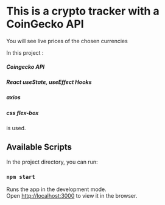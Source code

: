 # This is a crypto tracker with a CoinGecko API
You will see live prices of the chosen currencies

In this project :
##### Coingecko API
##### React useState, useEffect Hooks
##### axios
##### css flex-box 
is used.


## Available Scripts

In the project directory, you can run:

### `npm start`

Runs the app in the development mode.\
Open [http://localhost:3000](http://localhost:3000) to view it in the browser.




